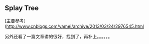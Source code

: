 ## Splay Tree

[主要参考](http://www.cnblogs.com/vamei/archive/2013/03/24/2976545.html

另外还看了一篇文章讲的很好，找到了，再补上。。。。。。
